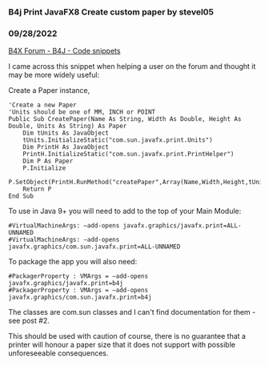 ### B4j Print JavaFX8 Create custom paper by stevel05
### 09/28/2022
[B4X Forum - B4J - Code snippets](https://www.b4x.com/android/forum/threads/143173/)

I came across this snippet when helping a user on the forum and thought it may be more widely useful:  
  
Create a Paper instance,  

```B4X
'Create a new Paper  
'Units should be one of MM, INCH or POINT  
Public Sub CreatePaper(Name As String, Width As Double, Height As Double, Units As String) As Paper  
    Dim tUnits As JavaObject  
    tUnits.InitializeStatic("com.sun.javafx.print.Units")  
    Dim PrintH As JavaObject  
    PrintH.InitializeStatic("com.sun.javafx.print.PrintHelper")  
    Dim P As Paper  
    P.Initialize  
    P.SetObject(PrintH.RunMethod("createPaper",Array(Name,Width,Height,tUnits.GetField(Units.ToUpperCase))))  
    Return P  
End Sub
```

  
  
To use in Java 9+ you will need to add to the top of your Main Module:  

```B4X
#VirtualMachineArgs: –add-opens javafx.graphics/javafx.print=ALL-UNNAMED  
#VirtualMachineArgs: –add-opens javafx.graphics/com.sun.javafx.print=ALL-UNNAMED
```

  
  
To package the app you will also need:  

```B4X
#PackagerProperty : VMArgs = –add-opens  javafx.graphics/javafx.print=b4j  
#PackagerProperty : VMArgs = –add-opens  javafx.graphics/com.sun.javafx.print=b4j
```

  
  
The classes are com.sun classes and I can't find documentation for them - see post #2.  
  
This should be used with caution of course, there is no guarantee that a printer will honour a paper size that it does not support with possible unforeseeable consequences.